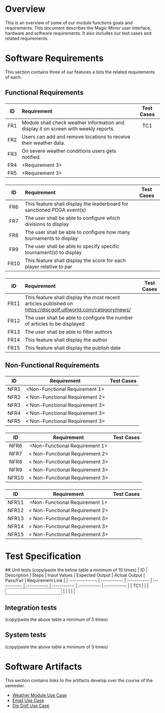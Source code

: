 
# Overview
This is an overview of some of our module functions goals and requirements. This document describes the Magic Mirror user interface, hardware and software requirements. It also includes our test cases and related requirements.

# Software Requirements
This section contains three of our features a lists the related requirements of each.

## Functional Requirements
### <Weather Module>
| ID | Requirement | Test Cases |
| :-------------: | :---------- | :----------: |
| FR1 | Module shall check weather information and display it on screen with weekly reports. | TC1 |
| FR2 | Users can add and remove locations to receive their weather data. |  |
| FR3 | On severe weather conditions users gets notified. |  |
| FR4 | <Requirement 3> |  |
| FR5 | <Requirement 3> |  |
  
### <PDGA Tournament Scores>
| ID | Requirement | Test Cases |
| :-------------: | :---------- | :----------: |
| FR6 | This feature shall display the leaderboard for sanctioned PDGA event(s) |  |
| FR7 | The user shall be able to configure which divisions to display |  |
| FR8 | The user shall be able to configure how many tournaments to display |  |
| FR9 | The user shall be able to specify specific tournament(s) to display  |  |
| FR10 | This feature shall display the score for each player relative to par |  |

### <Utliworld Articles>
| ID | Requirement | Test Cases |
| :-------------: | :---------- | :----------: |
| FR11 | This feature shall display the most recent articles published on https://discgolf.ultiworld.com/category/news/ |  |
| FR12 | The user shall be able to configure the number of articles to be displayed |  |
| FR13 | The user shall be able to filter authors  |  |
| FR14 | This feature shall display the author |  |
| FR15 | This feature shall display the publish date  |  |

## Non-Functional Requirements
### <Weather Module>
| ID | Requirement | Test Cases |
| :-------------: | :----------: | :----------: |
| NFR1 | <Non-Functional Requirement 1> |  |
| NFR2 | < Non-Functional Requirement 2> |  |
| NFR3 | < Non-Functional Requirement 3> |  |
| NFR4 | < Non-Functional Requirement 3> |  |
| NFR5 | < Non-Functional Requirement 3> |  |
  
### <PDGA Tournament Scores>
| ID | Requirement | Test Cases |
| :-------------: | :----------: | :----------: |
| NFR6 | <Non-Functional Requirement 1> |  |
| NFR7 | < Non-Functional Requirement 2> |  |
| NFR8 | < Non-Functional Requirement 3> |  |
| NFR9 | < Non-Functional Requirement 3> |  |
| NFR10 | < Non-Functional Requirement 3> |  |
  
### <Ultiworld Articles>
| ID | Requirement | Test Cases |
| :-------------: | :----------: | :----------: |
| NFR11 | <Non-Functional Requirement 1> |  |
| NFR12 | < Non-Functional Requirement 2> |  |
| NFR13 | < Non-Functional Requirement 3> |  |
| NFR14 | < Non-Functional Requirement 3> |  |
| NFR15 | < Non-Functional Requirement 3> |  |

# Test Specification
<Description of what this section is>
## Unit tests
(copy/paste the below table a minimum of 10 times)
| ID | Description | Steps | Input Values | Expected Output | Actual Output
| Pass/Fail | Requirement Link |
| :-------------: | :----------: | :----------: | :----------: | :----------:
| :----------: | :----------: | :----------: |
| TC1 | <TC1 description> | <steps to execute TC1> | <input values to this
test case> | <expected output as a result of test case> | <actual output of
test case> | <did it pass or fail?> | <requirement IDs this test case is
linked to> |
  
## Integration tests
(copy/paste the above table a minimum of 5 times)

## System tests
(copy/paste the above table a minimum of 5 times)

# Software Artifacts
This section contains links to the artifacts develop over the course of the semester.
* [Weather Module Use Case](https://github.com/HobbesMD/SmartMirror/blob/master/artifacts/use_case_diagrams/Weather%20Use%20Case.pdf)
* [Email Use Case](https://github.com/HobbesMD/SmartMirror/blob/master/artifacts/use_case_diagrams/Email%20Use%20Case.pdf)
* [Dis Golf Use Case](https://github.com/HobbesMD/SmartMirror/blob/master/artifacts/use_case_diagrams/Disc%20Golfs%20Use%20Case.pdf)
